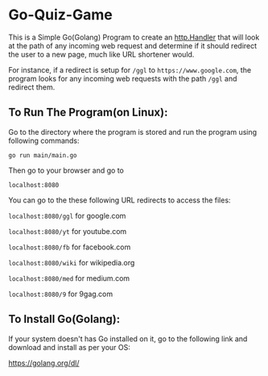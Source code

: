 # Go-Quiz-Game

This is a Simple Go(Golang) Program to create an [http.Handler](https://golang.org/pkg/net/http/#Handler) that will look at the path of any incoming web request and determine if it should redirect the user to a new page, much like URL shortener would.

For instance, if a redirect is setup for `/ggl` to `https://www.google.com`, the program looks for any incoming web requests with the path `/ggl` and redirect them.


## To Run The Program(on Linux):

Go to the directory where the program is stored and run the program using following commands:

```go run main/main.go```

Then go to your browser and go to

```localhost:8080```

You can go to the these following URL redirects to access the files:

```localhost:8080/ggl``` for google.com

```localhost:8080/yt``` for youtube.com

```localhost:8080/fb``` for facebook.com

```localhost:8080/wiki``` for wikipedia.org

```localhost:8080/med``` for medium.com

```localhost:8080/9``` for 9gag.com

## To Install Go(Golang):

If your system doesn't has Go installed on it, go to the following link and download and install as per your OS:

https://golang.org/dl/
